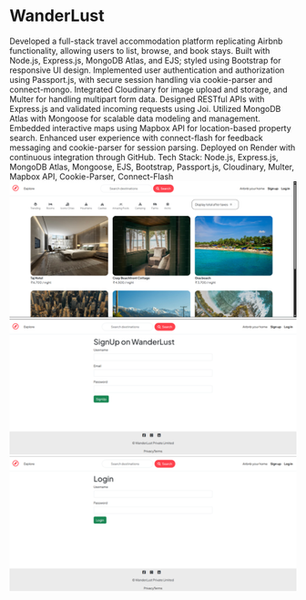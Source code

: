 # WanderLust
Developed a full-stack travel accommodation platform replicating Airbnb functionality, allowing users to list, browse, and book stays.
Built with Node.js, Express.js, MongoDB Atlas, and EJS; styled using Bootstrap for responsive UI design. 
Implemented user authentication and authorization using Passport.js, with secure session handling via cookie-parser and connect-mongo. 
Integrated Cloudinary for image upload and storage, and Multer for handling multipart form data.
Designed RESTful APIs with Express.js and validated incoming requests using Joi. 
Utilized MongoDB Atlas with Mongoose for scalable data modeling and management. 
Embedded interactive maps using Mapbox API for location-based property search.
Enhanced user experience with connect-flash for feedback messaging and cookie-parser for session parsing. 
Deployed on Render with continuous integration through GitHub.
Tech Stack: Node.js, Express.js, MongoDB Atlas, Mongoose, EJS, Bootstrap, Passport.js, Cloudinary, Multer, Mapbox API, Cookie-Parser, Connect-Flash
![image](https://github.com/AdarshVerma1968/WanderLust/blob/main/Screenshot%20(160).png?raw=true)
![image](https://github.com/AdarshVerma1968/WanderLust/blob/main/Screenshot%20(161).png?raw=true)
![image](https://github.com/AdarshVerma1968/WanderLust/blob/main/Screenshot%20(162).png?raw=true)
